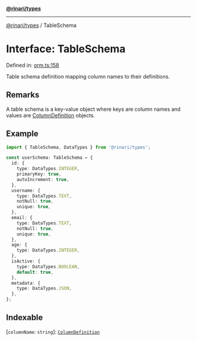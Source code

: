 [**@rinari/types**](../README.md)

---

[@rinari/types](../README.md) / TableSchema

# Interface: TableSchema

Defined in:
[orm.ts:158](https://github.com/OpenUwU/rinari/blob/b47591ce2773ace300eff92cd17a8ffd7bd0c7b7/packages/types/src/orm.ts#L158)

Table schema definition mapping column names to their definitions.

## Remarks

A table schema is a key-value object where keys are column names and values are
[ColumnDefinition](ColumnDefinition.md) objects.

## Example

```typescript
import { TableSchema, DataTypes } from '@rinari/types';

const userSchema: TableSchema = {
  id: {
    type: DataTypes.INTEGER,
    primaryKey: true,
    autoIncrement: true,
  },
  username: {
    type: DataTypes.TEXT,
    notNull: true,
    unique: true,
  },
  email: {
    type: DataTypes.TEXT,
    notNull: true,
    unique: true,
  },
  age: {
    type: DataTypes.INTEGER,
  },
  isActive: {
    type: DataTypes.BOOLEAN,
    default: true,
  },
  metadata: {
    type: DataTypes.JSON,
  },
};
```

## Indexable

\[`columnName`: `string`\]: [`ColumnDefinition`](ColumnDefinition.md)
